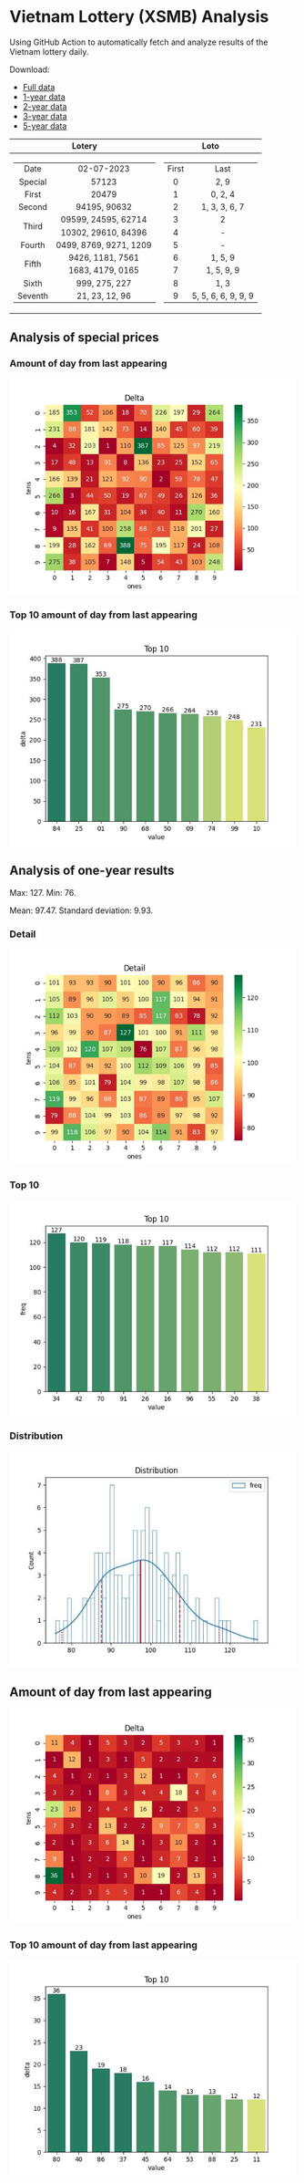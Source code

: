 # Vietnam Lottery (XSMB) Analysis

Using GitHub Action to automatically fetch and analyze results of the Vietnam lottery daily.

Download:

* [Full data](https://raw.githubusercontent.com/khiemdoan/vietnam-lottery-xsmb-analysis/main/results/xsmb.csv)
* [1-year data](https://raw.githubusercontent.com/khiemdoan/vietnam-lottery-xsmb-analysis/main/results/xsmb_1_year.csv)
* [2-year data](https://raw.githubusercontent.com/khiemdoan/vietnam-lottery-xsmb-analysis/main/results/xsmb_2_year.csv)
* [3-year data](https://raw.githubusercontent.com/khiemdoan/vietnam-lottery-xsmb-analysis/main/results/xsmb_3_year.csv)
* [5-year data](https://raw.githubusercontent.com/khiemdoan/vietnam-lottery-xsmb-analysis/main/results/xsmb_5_year.csv)

| Lotery      | Loto |
| :-----------: | :-----------: |
| <table><tr><td>Date</td><td>02-07-2023</td></tr><tr><td>Special</td><td>57123</td></tr><tr><td>First</td><td>20479</td></tr><tr><td>Second</td><td>94195, 90632</td></tr><tr><td rowspan="2">Third</td><td>09599, 24595, 62714</td></tr><tr><td>10302, 29610, 84396</td></tr><tr><td>Fourth</td><td>0499, 8769, 9271, 1209</td></tr><tr><td rowspan="2">Fifth</td><td>9426, 1181, 7561</td></tr><tr><td>1683, 4179, 0165</td></tr><tr><td>Sixth</td><td>999, 275, 227</td></tr><tr><td>Seventh</td><td>21, 23, 12, 96</td></tr></table> | <table><tr><td>First</td><td>Last</td></tr><tr><td>0</td><td>2, 9</td></tr><tr><td>1</td><td>0, 2, 4</td></tr><tr><td>2</td><td>1, 3, 3, 6, 7</td></tr><tr><td>3</td><td>2</td></tr><tr><td>4</td><td>-</td></tr><tr><td>5</td><td>-</td></tr><tr><td>6</td><td>1, 5, 9</td></tr><tr><td>7</td><td>1, 5, 9, 9</td></tr><tr><td>8</td><td>1, 3</td></tr><tr><td>9</td><td>5, 5, 6, 6, 9, 9, 9</td></tr></table> |


<h2>Analysis of special prices</h2>

<h3>Amount of day from last appearing</h3>

![Delta](images/special_delta.jpg)

<h3>Top 10 amount of day from last appearing</h3>

![Delta top 10](images/special_delta_top_10.jpg)

<h2>Analysis of one-year results</h2>

Max: 127. Min: 76.

Mean: 97.47. Standard deviation: 9.93.

<h3>Detail</h3>

![Detail](images/heatmap.jpg)

<h3>Top 10</h3>

![Top 10](images/top-10.jpg)

<h3>Distribution</h3>

![Distribution](images/distribution.jpg)

<h2>Amount of day from last appearing</h2>

![Delta](images/delta.jpg)

<h3>Top 10 amount of day from last appearing</h3>

![Delta top 10](images/delta_top_10.jpg)